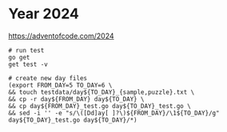 # Year 2024

https://adventofcode.com/2024

```shell
# run test
go get
get test -v
```

```shell
# create new day files
(export FROM_DAY=5 TO_DAY=6 \
&& touch testdata/day${TO_DAY}_{sample,puzzle}.txt \
&& cp -r day${FROM_DAY} day${TO_DAY} \
&& cp day${FROM_DAY}_test.go day${TO_DAY}_test.go \
&& sed -i '' -e "s/\([Dd]ay[ ]?\)${FROM_DAY}/\1${TO_DAY}/g" day${TO_DAY}_test.go day${TO_DAY}/*)
```
